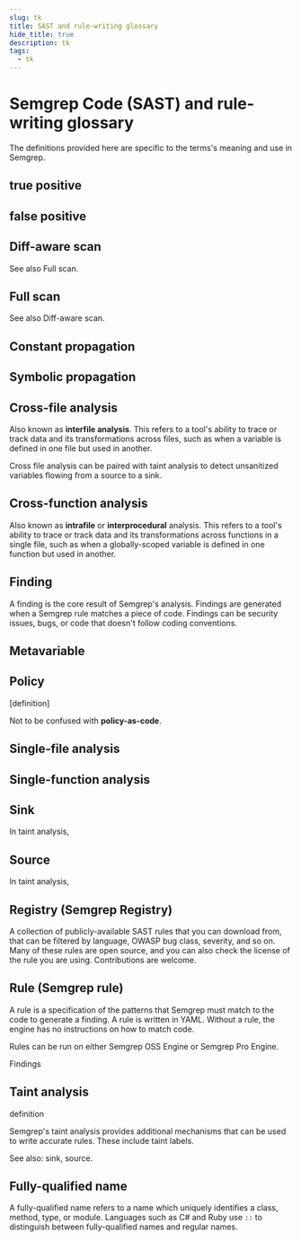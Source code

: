 ```yaml
---
slug: tk
title: SAST and rule-writing glossary
hide_title: true
description: tk
tags:
  - tk
---
```


# Semgrep Code (SAST) and rule-writing glossary

The definitions provided here are specific to the terms's meaning and use in Semgrep.

## true positive

## false positive

## Diff-aware scan

See also Full scan.

## Full scan

See also Diff-aware scan.

## Constant propagation

## Symbolic propagation

## Cross-file analysis

Also known as **interfile analysis**. This refers to a tool's ability to trace or track data and its transformations across files, such as when a variable is defined in one file but used in another.

Cross file analysis can be paired with taint analysis to detect unsanitized variables flowing from a source to a sink.

<!-- This type of analysis is available in Semgrep Pro engine -->

## Cross-function analysis

Also known as **intrafile** or **interprocedural** analysis. This refers to a tool's ability to trace or track data and its transformations across functions in a single file, such as when a globally-scoped variable is defined in one function but used in another.

<!-- This type of analysis is available in Semgrep Pro engine -->

## Finding

A finding is the core result of Semgrep's analysis. Findings are generated when a Semgrep rule matches a piece of code. Findings can be security issues, bugs, or code that doesn't follow coding conventions.

<!-- ## Field sensitivity

## Index sensitivity -->

## Metavariable

## Policy

[definition]

Not to be confused with **policy-as-code**.

## Single-file analysis

## Single-function analysis

## Sink

In taint analysis,

## Source

In taint analysis,

## Registry (Semgrep Registry)

A collection of publicly-available SAST rules that you can download from, that can be filtered by language, OWASP bug class, severity, and so on. Many of these rules are open source, and you can also check the license of the rule you are using. Contributions are welcome. 

## Rule (Semgrep rule)

A rule is a specification of the patterns that Semgrep must match to the code to generate a finding. A rule is written in YAML. Without a rule, the engine has no instructions on how to match code.

Rules can be run on either Semgrep OSS Engine or Semgrep Pro Engine.

Findings 

## Taint analysis

definition

Semgrep's taint analysis provides additional mechanisms that can be used to write accurate rules. These include taint labels.

See also: sink, source.


## Fully-qualified name

A fully-qualified name refers to a name which uniquely identifies a class, method, type, or module. Languages such as C# and Ruby use `::` to distinguish between fully-qualified names and regular names.

